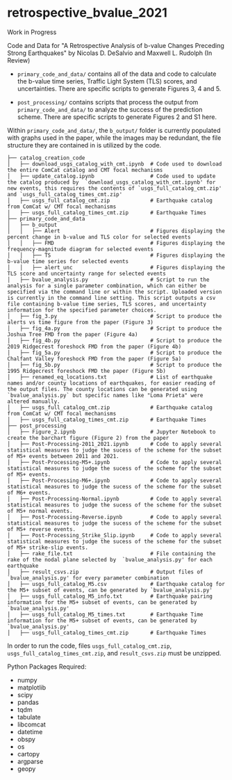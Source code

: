 # retrospective_bvalue_2021
Work in Progress

Code and Data for "A Retrospective Analysis of b-value Changes Preceding Strong Earthquakes" by Nicolas D. DeSalvio and Maxwell L. Rudolph (In Review)

- ```primary_code_and_data/``` contains all of the data and code to calculate the b-value time series, Traffic Light System (TLS) scores, and uncertainties. There are specific scripts to generate Figures 3, 4 and 5.

- ```post_processing/``` contains scripts that process the output from ```primary_code_and_data/``` to analyze the success of the prediction scheme. There are specific scripts to generate Figures 2 and S1 here.


Within `primary_code_and_data/`, the `b_output/` folder is currently populated with graphs used in the paper, while the images may be redundant, the file structure they are contained in is utilized by the code.
```
├── catalog_creation_code
│   ├── download_usgs_catalog_with_cmt.ipynb  # Code used to download the entire ComCat catalog and CMT focal mechanisms
│   ├── update_catalog.ipynb                  # Code used to update the catalog produced by  `download_usgs_catalog_with_cmt.ipynb' for new events, this requires the contents of `usgs_full_catalog_cmt.zip' and `usgs_full_catalog_times_cmt.zip'
│   ├── usgs_full_catalog_cmt.zip             # Earthquake catalog from ComCat w/ CMT focal mechanisms
│   ├── usgs_full_catalog_times_cmt.zip       # Earthquake Times
├── primary_code_and_data
│   ├── b_output 
│   │   ├── Alert                             # Figures displaying the percent change in b-value and TLS color for selected events
│   │   ├── FMD                               # Figures displaying the frequency-magnitude diagram for selected events
│   │   ├── TS                                # Figures displaying the b-value time series for selected events
│   │   ├── alert_unc                         # Figures displaying the TLS score and uncertainty range for selected events
│   ├── bvalue_analysis.py                    # Script to run the analysis for a single parameter combination, which can either be specified via the command line or within the script. Uploaded version is currently in the command line setting. This script outputs a csv file containing b-value time series, TLS scores, and uncertainty information for the specified parameter choices.
│   ├── fig_3.py                              # Script to produce the alerts vs time figure from the paper (Figure 3)
│   ├── fig_4a.py                             # Script to produce the Joshua Tree FMD from the paper (Figure 4a)
│   ├── fig_4b.py                             # Script to produce the 2019 Ridgecrest foreshock FMD from the paper (Figure 4b)
│   ├── fig_5a.py                             # Script to produce the Chalfant Valley foreshock FMD from the paper (Figure 5a)
│   ├── fig_5b.py                             # Script to produce the 1995 Ridgecrest foreshock FMD the paper (Figure 5b)
│   ├── renamed_eq_locations.txt              # List of earthquake names and/or county locations of earthquakes, for easier reading of the output files. The county locations can be generated using `bvalue_analysis.py` but specific names like "Loma Prieta" were altered manually.
│   ├── usgs_full_catalog_cmt.zip             # Earthquake catalog from ComCat w/ CMT focal mechanisms
│   ├── usgs_full_catalog_times_cmt.zip       # Earthquake Times
├── post_processing
│   ├── Figure_2.ipynb                        # Jupyter Notebook to create the barchart figure (Figure 2) from the paper
│   ├── Post-Processing-2011_2021.ipynb       # Code to apply several statistical measures to judge the sucess of the scheme for the subset of M5+ events between 2011 and 2021.
│   ├── Post-Processing-M5+.ipynb             # Code to apply several statistical measures to judge the sucess of the scheme for the subset of M5+ events.
│   ├── Post-Processing-M6+.ipynb             # Code to apply several statistical measures to judge the sucess of the scheme for the subset of M6+ events.
│   ├── Post-Processing-Normal.ipynb          # Code to apply several statistical measures to judge the sucess of the scheme for the subset of M5+ normal events.
│   ├── Post-Processing-Reverse.ipynb         # Code to apply several statistical measures to judge the sucess of the scheme for the subset of M5+ reverse events.
│   ├── Post-Processing_Strike_Slip.ipynb     # Code to apply several statistical measures to judge the sucess of the scheme for the subset of M5+ strike-slip events.
│   ├── rake_file.txt                         # File containing the rake of the nodal plane selected by  `bvalue_analysis.py' for each earthquake
│   ├── result_csvs.zip                       # Output files of `bvalue_analysis.py' for every parameter combination
│   ├── usgs_full_catalog_M5.csv              # Earthquake catalog for the M5+ subset of events, can be generated by `bvalue_analysis.py'
│   ├── usgs_full_catalog_M5_info.txt         # Earthquake pairing information for the M5+ subset of events, can be generated by `bvalue_analysis.py'
│   ├── usgs_full_catalog_M5_times.txt        # Earthquake Time information for the M5+ subset of events, can be generated by `bvalue_analysis.py'
│   ├── usgs_full_catalog_times_cmt.zip       # Earthquake Times
```

In order to run the code, files `usgs_full_catalog_cmt.zip`, `usgs_full_catalog_times_cmt.zip`, and `result_csvs.zip` must be unzipped.

Python Packages Required:
- numpy
- matplotlib
- scipy
- pandas
- tqdm
- tabulate
- libcomcat
- datetime
- obspy
- os
- cartopy
- argparse
- geopy
